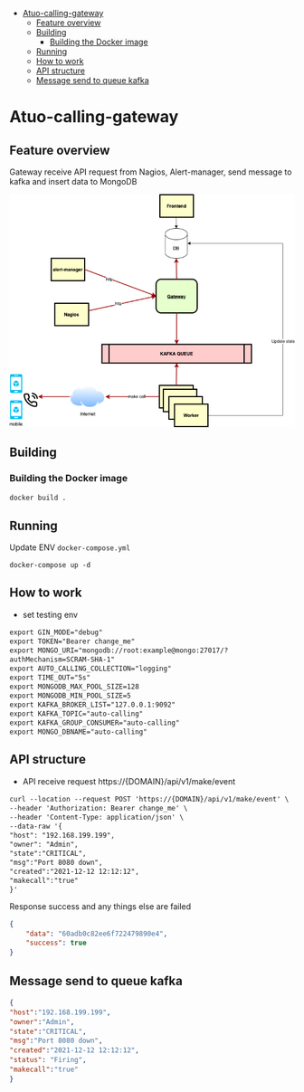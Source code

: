 - [Atuo-calling-gateway](#atuo-calling-gateway)
  - [Feature overview](#feature-overview)
  - [Building](#building)
    - [Building the Docker image](#building-the-docker-image)
  - [Running](#running)
  - [How to work](#how-to-work)
  - [API structure](#api-structure)
  - [Message send to queue kafka](#message-send-to-queue-kafka)

# Atuo-calling-gateway

## Feature overview
Gateway receive API request from Nagios, Alert-manager, send message to kafka and insert data to MongoDB

![image](image/gateway.png)

## Building
### Building the Docker image
```
docker build .
```

## Running
Update ENV ```docker-compose.yml ```

```
docker-compose up -d
```

## How to work
- set testing env
```shell
export GIN_MODE="debug"
export TOKEN="Bearer change_me"
export MONGO_URI="mongodb://root:example@mongo:27017/?authMechanism=SCRAM-SHA-1"
export AUTO_CALLING_COLLECTION="logging"
export TIME_OUT="5s"
export MONGODB_MAX_POOL_SIZE=128
export MONGODB_MIN_POOL_SIZE=5
export KAFKA_BROKER_LIST="127.0.0.1:9092"
export KAFKA_TOPIC="auto-calling"
export KAFKA_GROUP_CONSUMER="auto-calling"
export MONGO_DBNAME="auto-calling"
```

## API structure
- API receive request https://{DOMAIN}/api/v1/make/event
```shell
curl --location --request POST 'https://{DOMAIN}/api/v1/make/event' \
--header 'Authorization: Bearer change_me' \
--header 'Content-Type: application/json' \
--data-raw '{
"host": "192.168.199.199",
"owner": "Admin",
"state":"CRITICAL",
"msg":"Port 8080 down",
"created":"2021-12-12 12:12:12",
"makecall":"true"
}'
```
Response success and any things else are failed
```json
{
    "data": "60adb0c82ee6f722479890e4",
    "success": true
}
```

## Message send to queue kafka
```json
{
"host":"192.168.199.199",
"owner":"Admin",
"state":"CRITICAL",
"msg":"Port 8080 down",
"created":"2021-12-12 12:12:12",
"status": "Firing",
"makecall":"true"
}
```